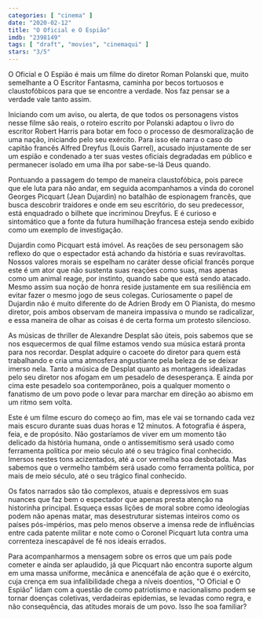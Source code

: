```yaml
---
categories: [ "cinema" ]
date: "2020-02-12"
title: "O Oficial e O Espião"
imdb: "2398149"
tags: [ "draft", "movies", "cinemaqui" ]
stars: "3/5"
---
```

O Oficial e O Espião é mais um filme do diretor Roman Polanski que, muito semelhante a O Escritor Fantasma, caminha por becos tortuosos e claustofóbicos para que se encontre a verdade. Nos faz pensar se a verdade vale tanto assim.

Iniciando com um aviso, ou alerta, de que todos os personagens vistos nesse filme são reais, o roteiro escrito por Polanski adaptou o livro do escritor Robert Harris para botar em foco o processo de desmoralização de uma nação, iniciando pelo seu exército. Para isso ele narra o caso do capitão francês Alfred Dreyfus (Louis Garrel), acusado injustamente de ser um espião e condenado a ter suas vestes oficiais degradadas em público e permanecer isolado em uma ilha por sabe-se-lá Deus quando.

Pontuando a passagem do tempo de maneira claustofóbica, pois parece que ele luta para não andar, em seguida acompanhamos a vinda do coronel Georges Picquart (Jean Dujardin) no batalhão de espionagem francês, que busca descobrir traidores e onde em seu escritório, do seu predecessor, está enquadrado o bilhete que incriminou Dreyfus. E é curioso e sintomático que a fonte da futura humilhação francesa esteja sendo exibido como um exemplo de investigação.

Dujardin como Picquart está imóvel. As reações de seu personagem são reflexo do que o espectador está achando da história e suas reviravoltas. Nossos valores morais se espelham no caráter desse oficial francês porque este é um ator que não sustenta suas reações como suas, mas apenas como um animal reage, por instinto, quando sabe que está sendo atacado. Mesmo assim sua noção de honra reside justamente em sua resiliência em evitar fazer o mesmo jogo de seus colegas. Curiosamente o papel de Dujardin não é muito diferente do de Adrien Brody em O Pianista, do mesmo diretor, pois ambos observam de maneira impassiva o mundo se radicalizar, e essa maneira de olhar as coisas é de certa forma um protesto silencioso.

As músicas de thriller de Alexandre Desplat são úteis, pois sabemos que se nos esquecermos de qual filme estamos vendo sua música estará pronta para nos recordar. Desplat adquire o cacoete do diretor para quem está trabalhando e cria uma atmosfera angustiante pela beleza de se deixar imerso nela. Tanto a música de Desplat quanto as montagens idealizadas pelo seu diretor nos afogam em um pesadelo de desesperança. E ainda por cima este pesadelo soa contemporâneo, pois a qualquer momento o fanatismo de um povo pode o levar para marchar em direção ao abismo em um ritmo sem volta.

Este é um filme escuro do começo ao fim, mas ele vai se tornando cada vez mais escuro durante suas duas horas e 12 minutos. A fotografia é áspera, feia, e de propósito. Não gostaríamos de viver em um momento tão delicado da história humana, onde o antissemitismo será usado como ferramenta política por meio século até o seu trágico final conhecido. Imersos nestes tons acizentados, até a cor vermelha soa desbotada. Mas sabemos que o vermelho também será usado como ferramenta política, por mais de meio século, até o seu trágico final conhecido.

Os fatos narrados são tão complexos, atuais e depressivos em suas nuances que faz bem o espectador que apenas presta atenção na historinha principal. Esqueça essas lições de moral sobre como ideologias podem não apenas matar, mas desestruturar sistemas inteiros como os países pós-impérios, mas pelo menos observe a imensa rede de influências entre cada patente militar e note como o Coronel Picquart luta contra uma correnteza inescapável de fé nos ideais errados.

Para acompanharmos a mensagem sobre os erros que um país pode cometer e ainda ser aplaudido, já que Picquart não encontra suporte algum em uma massa uniforme, mecânica e anencéfala de ação que é o exército, cuja crença em sua infalibilidade chega a níveis doentios, "O Oficial e O Espião" lidam com a questão de como patriotismo e nacionalismo podem se tornar doenças coletivas, verdadeiras epidemias, se levadas como regra, e não consequência, das atitudes morais de um povo. Isso lhe soa familiar?
